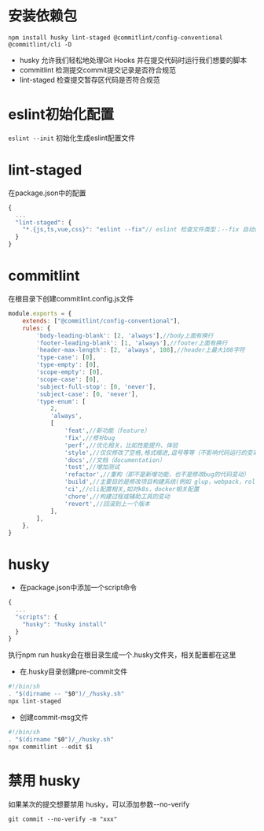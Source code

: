 # 安装依赖包
`npm install husky lint-staged @commitlint/config-conventional @commitlint/cli -D`

- husky 允许我们轻松地处理Git Hooks 并在提交代码时运行我们想要的脚本
- commitlint 检测提交commit提交记录是否符合规范
- lint-staged 检查提交暂存区代码是否符合规范

# eslint初始化配置
`eslint --init` 初始化生成eslint配置文件

# lint-staged
在package.json中的配置

```js
{
  ...
  "lint-staged": {
    "*.{js,ts,vue,css}": "eslint --fix"// eslint 检查文件类型；--fix 自动修改格式错误
  }
}
```
# commitlint
在根目录下创建commitlint.config.js文件


```js
module.exports = {
    extends: ["@commitlint/config-conventional"],
    rules: {
        'body-leading-blank': [2, 'always'],//body上面有换行
        'footer-leading-blank': [1, 'always'],//footer上面有换行
        'header-max-length': [2, 'always', 108],//header上最大108字符
        'type-case': [0],
        'type-empty': [0],
        'scope-empty': [0],
        'scope-case': [0],
        'subject-full-stop': [0, 'never'],
        'subject-case': [0, 'never'],
        'type-enum': [
            2,
            'always',
            [
                'feat',//新功能（feature）
                'fix',//修补bug
                'perf',//优化相关，比如性能提升、体验
                'style',//仅仅修改了空格,格式缩进,逗号等等（不影响代码运行的变动）
                'docs',//文档（documentation）
                'test',//增加测试
                'refactor',//重构（即不是新增功能，也不是修改bug的代码变动）
                'build',//主要目的是修改项目构建系统(例如 glup，webpack，rollup 的配置等)的提交
                'ci',//cli配置相关,如对k8s，docker相关配置
                'chore',//构建过程或辅助工具的变动
                'revert',//回滚到上一个版本 
            ],
        ],
    },
}
```
# husky
- 在package.json中添加一个script命令

```js
{
  ...
  "scripts": {
    "husky": "husky install"
  }
}
```

执行npm run husky会在根目录生成一个.husky文件夹，相关配置都在这里

- 在.husky目录创建pre-commit文件

```js
#!/bin/sh
. "$(dirname -- "$0")/_/husky.sh"
npx lint-staged
```

- 创建commit-msg文件

```js
#!/bin/sh
. "$(dirname "$0")/_/husky.sh"
npx commitlint --edit $1
```

# 禁用 husky
如果某次的提交想要禁用 husky，可以添加参数--no-verify

`git commit --no-verify -m "xxx"`

